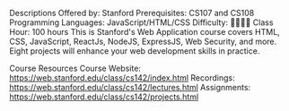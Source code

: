 Descriptions
Offered by: Stanford
Prerequisites: CS107 and CS108
Programming Languages: JavaScript/HTML/CSS
Difficulty: 🌟🌟🌟🌟
Class Hour: 100 hours
This is Stanford's Web Application course covers HTML, CSS, JavaScript, ReactJs, NodeJS, ExpressJS, Web Security, and more. Eight projects will enhance your web development skills in practice.

Course Resources
Course Website: https://web.stanford.edu/class/cs142/index.html
Recordings: https://web.stanford.edu/class/cs142/lectures.html
Assignments: https://web.stanford.edu/class/cs142/projects.html
